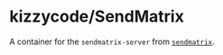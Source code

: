 # kizzycode/SendMatrix

A container for the `sendmatrix-server` from [`sendmatrix`](https://github.com/KizzyCode/SendMatrix-rust).
